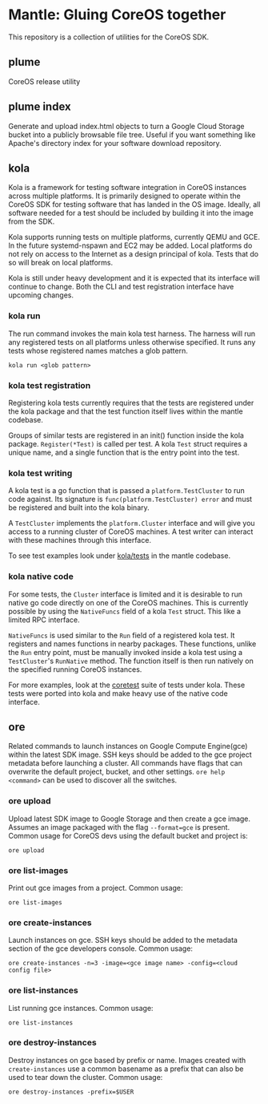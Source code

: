 # Mantle: Gluing CoreOS together

This repository is a collection of utilities for the CoreOS SDK.

## plume

CoreOS release utility

## plume index

Generate and upload index.html objects to turn a Google Cloud Storage
bucket into a publicly browsable file tree. Useful if you want something
like Apache's directory index for your software download repository.

## kola

Kola is a framework for testing software integration in CoreOS instances
across multiple platforms. It is primarily designed to operate within
the CoreOS SDK for testing software that has landed in the OS image.
Ideally, all software needed for a test should be included by building
it into the image from the SDK.

Kola supports running tests on multiple platforms, currently QEMU and
GCE. In the future systemd-nspawn and EC2 may be added. Local platforms
do not rely on access to the Internet as a design principal of kola.
Tests that do so will break on local platforms.

Kola is still under heavy development and it is expected that its
interface will continue to change. Both the CLI and test registration
interface have upcoming changes.

### kola run
The run command invokes the main kola test harness. The harness will
run any registered tests on all platforms unless otherwise specified. It
runs any tests whose registered names matches a glob pattern.

`kola run <glob pattern>`

### kola test registration
Registering kola tests currently requires that the tests are registered
under the kola package and that the test function itself lives within
the mantle codebase.

Groups of similar tests are registered in an init() function inside the
kola package.  `Register(*Test)` is called per test. A kola `Test`
struct requires a unique name, and a single function that is the entry
point into the test.

### kola test writing
A kola test is a go function that is passed a `platform.TestCluster` to
run code against.  Its signature is `func(platform.TestCluster) error`
and must be registered and built into the kola binary. 

A `TestCluster` implements the `platform.Cluster` interface and will
give you access to a running cluster of CoreOS machines. A test writer
can interact with these machines through this interface.

To see test examples look under
[kola/tests](https://github.com/coreos/mantle/tree/master/kola/tests) in the
mantle codebase.

### kola native code
For some tests, the `Cluster` interface is limited and it is desirable to
run native go code directly on one of the CoreOS machines. This is
currently possible by using the `NativeFuncs` field of a kola `Test`
struct. This like a limited RPC interface.

`NativeFuncs` is used similar to the `Run` field of a registered kola
test. It registers and names functions in nearby packages.  These
functions, unlike the `Run` entry point, must be manually invoked inside
a kola test using a `TestCluster`'s `RunNative` method. The function
itself is then run natively on the specified running CoreOS instances.

For more examples, look at the
[coretest](https://github.com/coreos/mantle/tree/master/kola/tests/coretest)
suite of tests under kola. These tests were ported into kola and make
heavy use of the native code interface.

## ore

Related commands to launch instances on Google Compute Engine(gce)
within the latest SDK image. SSH keys should be added to the gce project
metadata before launching a cluster. All commands have flags that can
overwrite the default project, bucket, and other settings.  `ore help
<command>` can be used to discover all the switches.

### ore upload

Upload latest SDK image to Google Storage and then create a gce image.
Assumes an image packaged with the flag `--format=gce` is present.
Common usage for CoreOS devs using the default bucket and project is:

`ore upload`

### ore list-images

Print out gce images from a project. Common usage:

`ore list-images`

### ore create-instances

Launch instances on gce. SSH keys should be added to the metadata
section of the gce developers console. Common usage:

`ore create-instances -n=3 -image=<gce image name> -config=<cloud config file>`

### ore list-instances

List running gce instances. Common usage:

`ore list-instances`

### ore destroy-instances

Destroy instances on gce based by prefix or name. Images created with
`create-instances` use a common basename as a prefix that can also be
used to tear down the cluster. Common usage:

`ore destroy-instances -prefix=$USER`


